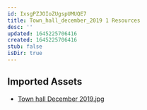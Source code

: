 ```yaml
---
id: IxsgPZJOIoZUgspUMUQE7
title: Town_hall_december_2019 1 Resources
desc: ''
updated: 1645225706416
created: 1645225706416
stub: false
isDir: true
---
```

## Imported Assets
- [Town hall December 2019.jpg](/assets/town-hall-december-2019.jpg)
